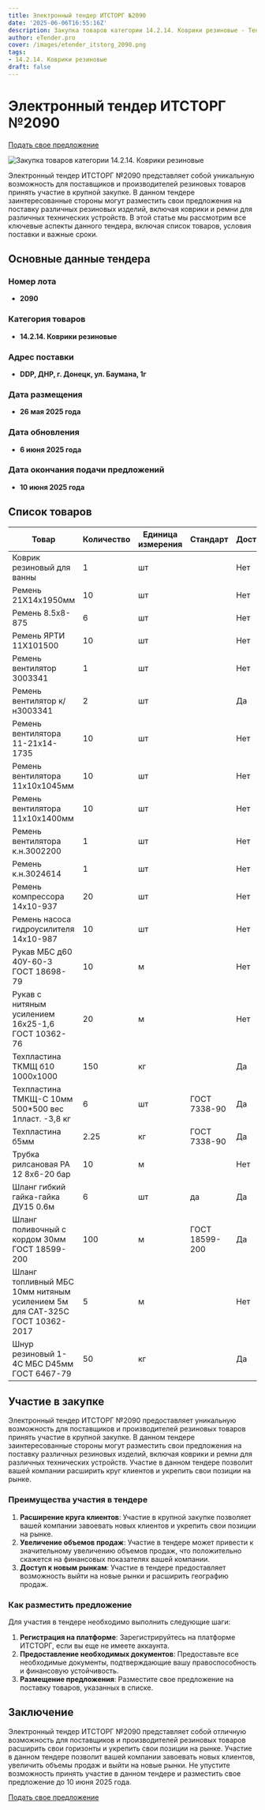 ```yaml
---
title: Электронный тендер ИТСТОРГ №2090
date: '2025-06-06T16:55:16Z'
description: Закупка товаров категории 14.2.14. Коврики резиновые - Тендер №2090
author: eTender.pro
cover: /images/etender_itstorg_2090.png
tags:
- 14.2.14. Коврики резиновые
draft: false
---
```

# Электронный тендер ИТСТОРГ №2090

[Подать свое предложение](https://itstorg.ru/tender-2090?utm_source=etender)

![Закупка товаров категории 14.2.14. Коврики резиновые](/images/etender_itstorg_2090.png)

Электронный тендер ИТСТОРГ №2090 представляет собой уникальную возможность для поставщиков и производителей резиновых товаров принять участие в крупной закупке. В данном тендере заинтересованные стороны могут разместить свои предложения на поставку различных резиновых изделий, включая коврики и ремни для различных технических устройств. В этой статье мы рассмотрим все ключевые аспекты данного тендера, включая список товаров, условия поставки и важные сроки.

## Основные данные тендера

### Номер лота
- **2090**

### Категория товаров
- **14.2.14. Коврики резиновые**

### Адрес поставки
- **DDP, ДНР, г. Донецк, ул. Баумана, 1г**

### Дата размещения
- **26 мая 2025 года**

### Дата обновления
- **6 июня 2025 года**

### Дата окончания подачи предложений
- **10 июня 2025 года**

## Список товаров

| Товар                                                                                         | Количество | Единица измерения | Стандарт | Доступно |
|----------------------------------------------------------------------------------------------|------------|------------------|----------|---------|
| Коврик резиновый для ванны                                                                   | 1          | шт              |          | Нет     |
| Ремень 21Х14х1950мм                                                                          | 10         | шт              |          | Нет     |
| Ремень 8.5х8-875                                                                             | 6          | шт              |          | Нет     |
| Ремень ЯРТИ 11Х101500                                                                        | 10         | шт              |          | Нет     |
| Ремень вентилятор 3003341                                                                   | 1          | шт              |          | Нет     |
| Ремень вентилятор к/н3003341                                                                | 2          | шт              |          | Да      |
| Ремень вентилятора 11-21х14-1735                                                            | 10         | шт              |          | Нет     |
| Ремень вентилятора 11х10х1045мм                                                              | 10         | шт              |          | Нет     |
| Ремень вентилятора 11х10х1400мм                                                              | 10         | шт              |          | Нет     |
| Ремень вентилятора к.н.3002200                                                              | 1          | шт              |          | Нет     |
| Ремень к.н.3024614                                                                          | 1          | шт              |          | Нет     |
| Ремень компрессора 14х10-937                                                                 | 20         | шт              |          | Нет     |
| Ремень насоса гидроусилителя 14х10-987                                                     | 10         | шт              |          | Нет     |
| Рукав МБС д60 40У-60-3 ГОСТ 18698-79                                                         | 10         | м               |          | Нет     |
| Рукав с нитяным усилением 16х25-1,6 ГОСТ 10362-76                                          | 20         | м               |          | Нет     |
| Техпластина ТКМЩ б10 1000х1000                                                             | 150        | кг              |          | Да      |
| Техпластина ТМКЩ-С 10мм 500*500 вес 1пласт. -3,8 кг                                         | 6          | шт              | ГОСТ 7338-90 | Да      |
| Техпластина б5мм                                                                             | 2.25       | кг              | ГОСТ 7338-90 | Да      |
| Трубка рилсановая РА 12 8х6-20 бар                                                          | 10         | м               |          | Нет     |
| Шланг гибкий гайка-гайка ДУ15 0.6м                                                           | 6          | шт              | да       | Да      |
| Шланг поливочный с кордом 30мм ГОСТ 18599-200                                              | 100        | м               | ГОСТ 18599-200 | Да      |
| Шланг топливный МБС 10мм нитяным усилением 5м для САТ-325С ГОСТ 10362-2017                | 5          | м               |          | Нет     |
| Шнур резиновый 1-4С МБС D45мм ГОСТ 6467-79                                                   | 50         | кг              |          | Да      |

## Участие в закупке

Электронный тендер ИТСТОРГ №2090 предоставляет уникальную возможность для поставщиков и производителей резиновых товаров принять участие в крупной закупке. В данном тендере заинтересованные стороны могут разместить свои предложения на поставку различных резиновых изделий, включая коврики и ремни для различных технических устройств. Участие в данном тендере позволит вашей компании расширить круг клиентов и укрепить свои позиции на рынке.

### Преимущества участия в тендере

1. **Расширение круга клиентов**: Участие в крупной закупке позволяет вашей компании завоевать новых клиентов и укрепить свои позиции на рынке.
2. **Увеличение объемов продаж**: Участие в тендере может привести к значительному увеличению объемов продаж, что положительно скажется на финансовых показателях вашей компании.
3. **Доступ к новым рынкам**: Участие в тендере предоставляет возможность выйти на новые рынки и расширить географию продаж.

### Как разместить предложение

Для участия в тендере необходимо выполнить следующие шаги:

1. **Регистрация на платформе**: Зарегистрируйтесь на платформе ИТСТОРГ, если вы еще не имеете аккаунта.
2. **Предоставление необходимых документов**: Предоставьте все необходимые документы, подтверждающие вашу правоспособность и финансовую устойчивость.
3. **Размещение предложения**: Разместите свое предложение на поставку товаров, указанных в списке.

## Заключение

Электронный тендер ИТСТОРГ №2090 представляет собой отличную возможность для поставщиков и производителей резиновых товаров расширить свои горизонты и укрепить свои позиции на рынке. Участие в данном тендере позволит вашей компании завоевать новых клиентов, увеличить объемы продаж и выйти на новые рынки. Не упустите возможность принять участие в данном тендере и разместить свое предложение до 10 июня 2025 года.

[Подать свое предложение](https://itstorg.ru/tender-2090?utm_source=etender)